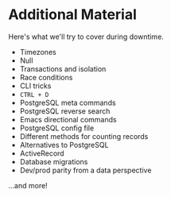 # Additional Material

Here's what we'll try to cover during downtime.

- Timezones
- Null
- Transactions and isolation
- Race conditions
- CLI tricks
- `CTRL + D`
- PostgreSQL meta commands
- PostgreSQL reverse search
- Emacs directional commands
- PostgreSQL config file
- Different methods for counting records
- Alternatives to PostgreSQL
- ActiveRecord
- Database migrations
- Dev/prod parity from a data perspective

...and more!
